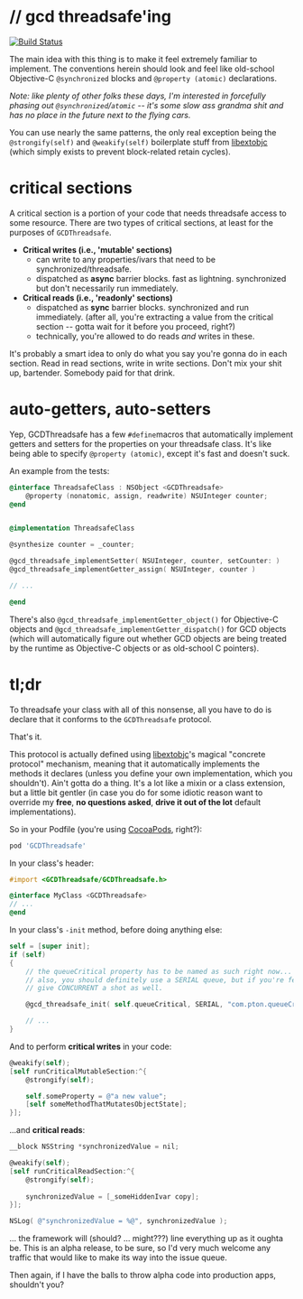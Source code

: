 
# // gcd threadsafe'ing

[![Build Status](https://travis-ci.org/brynbellomy/GCDThreadsafe.png)](https://travis-ci.org/brynbellomy/GCDThreadsafe)

The main idea with this thing is to make it feel extremely familiar to implement.  The conventions herein should look and feel like old-school Objective-C `@synchronized` blocks and `@property (atomic)` declarations.

*Note: like plenty of other folks these days, I'm interested in forcefully phasing out `@synchronized`/`atomic` -- it's some slow ass grandma shit and has no place in the future next to the flying cars.*

You can use nearly the same patterns, the only real exception being the `@strongify(self)` and `@weakify(self)` boilerplate stuff from [libextobjc](http://github.com/jspahrsummers/libextobjc) (which simply exists to prevent block-related retain cycles).



# critical sections

A critical section is a portion of your code that needs threadsafe access to some resource.  There are two types of critical sections, at least for the purposes of `GCDThreadsafe`.

- **Critical writes (i.e., 'mutable' sections)**
    + can write to any properties/ivars that need to be synchronized/threadsafe.
    + dispatched as __async__ barrier blocks.  fast as lightning.  synchronized but don't necessarily run immediately.
- **Critical reads (i.e., 'readonly' sections)**
    + dispatched as __sync__ barrier blocks.  synchronized and run immediately.  (after all, you're extracting a value from the critical section -- gotta wait for it before you proceed, right?)
    + technically, you're allowed to do reads *and* writes in these.

It's probably a smart idea to only do what you say you're gonna do in each section.  Read in read sections, write in write sections.  Don't mix your shit up, bartender.  Somebody paid for that drink.



# auto-getters, auto-setters

Yep, GCDThreadsafe has a few `#define`macros that automatically implement getters and setters for the properties on your threadsafe class.  It's like being able to specify `@property (atomic)`, except it's fast and doesn't suck.

An example from the tests:

```objective-c
@interface ThreadsafeClass : NSObject <GCDThreadsafe>
    @property (nonatomic, assign, readwrite) NSUInteger counter;
@end


@implementation ThreadsafeClass

@synthesize counter = _counter;

@gcd_threadsafe_implementSetter( NSUInteger, counter, setCounter: )
@gcd_threadsafe_implementGetter_assign( NSUInteger, counter )

// ...

@end
```

There's also `@gcd_threadsafe_implementGetter_object()` for Objective-C objects and `@gcd_threadsafe_implementGetter_dispatch()` for GCD objects (which will automatically figure out whether GCD objects are being treated by the runtime as Objective-C objects or as old-school C pointers).



# tl;dr

To threadsafe your class with all of this nonsense, all you have to do is declare that it conforms to the `GCDThreadsafe` protocol.

That's it.

This protocol is actually defined using [libextobjc](http://github.com/jspahrsummers/libextobjc)'s magical "concrete protocol" mechanism, meaning that it automatically implements the methods it declares (unless you define your own implementation, which you shouldn't).  Ain't gotta do a thing.  It's a lot like a mixin or a class extension, but a little bit gentler (in case you do for some idiotic reason want to override my **free**, **no questions asked**, **drive it out of the lot** default implementations).

So in your Podfile (you're using [CocoaPods](http://cocoapods.org), right?):

```ruby
pod 'GCDThreadsafe'
```



In your class's header:

```objective-c
#import <GCDThreadsafe/GCDThreadsafe.h>

@interface MyClass <GCDThreadsafe>
// ...
@end
```


In your class's `-init` method, before doing anything else:

```objective-c
self = [super init];
if (self)
{
    // the queueCritical property has to be named as such right now... i'll fix this eventually, maybe.
    // also, you should definitely use a SERIAL queue, but if you're feeling ridiculous, you can always
    // give CONCURRENT a shot as well.

    @gcd_threadsafe_init( self.queueCritical, SERIAL, "com.pton.queueCritical" );

    // ...
}
```



And to perform **critical writes** in your code:

```objective-c
@weakify(self);
[self runCriticalMutableSection:^{
    @strongify(self);

    self.someProperty = @"a new value";
    [self someMethodThatMutatesObjectState];
}];
```



...and **critical reads**:

```objective-c
__block NSString *synchronizedValue = nil;

@weakify(self);
[self runCriticalReadSection:^{
    @strongify(self);
    
    synchronizedValue = [_someHiddenIvar copy];
}];

NSLog( @"synchronizedValue = %@", synchronizedValue );
```




... the framework will (should? ... might???) line everything up as it oughta be.  This is an alpha release, to be
sure, so I'd very much welcome any traffic that would like to make its way into the issue queue.

Then again, if I have the balls to throw alpha code into production apps, shouldn't you?





